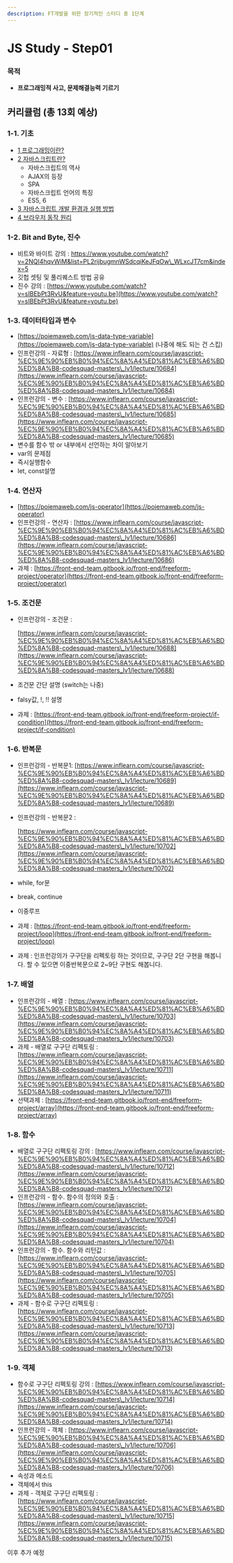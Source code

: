 ```yaml
---
description: FT개발을 위한 장기적인 스터디 중 1단계
---
```


# JS Study - Step01

### 목적

* **프로그래밍적 사고, 문제해결능력 기르기**

## 커리큘럼 \(총 13회 예상\) 

### 1-1. 기초

* [1 프로그래밍이란?](https://poiemaweb.com/coding)
* [2 자바스크립트란?](https://poiemaweb.com/js-introduction) 
  * 자바스크립트의 역사
  * AJAX의 등장
  * SPA
  * 자바스크립트 언어의 특징
  * ES5, 6
* [3 자바스크립트 개발 환경과 실행 방법](https://poiemaweb.com/js-hello-world)
* [4 브라우저 동작 원리](https://poiemaweb.com/js-browser) 

### 1-2. Bit and Byte, 진수 

* 비트와 바이트 강의 : [https://www.youtube.com/watch?v=2NQI4hqvWiM&list=PL2rijbugmnWSdcqiKeJFqOw\_WLxcJT7cm&index=5 ](https://www.youtube.com/watch?v=2NQI4hqvWiM&list=PL2rijbugmnWSdcqiKeJFqOw_WLxcJT7cm&index=5%20) 
* 깃헙 셋팅 및 풀리퀘스트 방법 공유 
* 진수 강의 : [https://www.youtube.com/watch?v=sIBEbPt3RvU&feature=youtu.be](https://www.youtube.com/watch?v=sIBEbPt3RvU&feature=youtu.be)

### 1-3. 데이터타입과 변수 

* [https://poiemaweb.com/js-data-type-variable](https://poiemaweb.com/js-data-type-variable) \(나중에 해도 되는 건 스킵\) 
* 인프런강의 - 자료형 : [https://www.inflearn.com/course/javascript-%EC%9E%90%EB%B0%94%EC%8A%A4%ED%81%AC%EB%A6%BD%ED%8A%B8-codesquad-masters\_lv1/lecture/10684](https://www.inflearn.com/course/javascript-%EC%9E%90%EB%B0%94%EC%8A%A4%ED%81%AC%EB%A6%BD%ED%8A%B8-codesquad-masters_lv1/lecture/10684)
* 인프런강의 - 변수 : [https://www.inflearn.com/course/javascript-%EC%9E%90%EB%B0%94%EC%8A%A4%ED%81%AC%EB%A6%BD%ED%8A%B8-codesquad-masters\_lv1/lecture/10685](https://www.inflearn.com/course/javascript-%EC%9E%90%EB%B0%94%EC%8A%A4%ED%81%AC%EB%A6%BD%ED%8A%B8-codesquad-masters_lv1/lecture/10685)
* 변수를 함수 밖 or 내부에서 선언하는 차이 알아보기
* var의 문제점
* 즉시실행함수
* let, const설명

### 1-4. 연산자

* [https://poiemaweb.com/js-operator](https://poiemaweb.com/js-operator) 
* 인프런강의 - 연산자 : [https://www.inflearn.com/course/javascript-%EC%9E%90%EB%B0%94%EC%8A%A4%ED%81%AC%EB%A6%BD%ED%8A%B8-codesquad-masters\_lv1/lecture/10686](https://www.inflearn.com/course/javascript-%EC%9E%90%EB%B0%94%EC%8A%A4%ED%81%AC%EB%A6%BD%ED%8A%B8-codesquad-masters_lv1/lecture/10686) 
* 과제 : [https://front-end-team.gitbook.io/front-end/freeform-project/operator](https://front-end-team.gitbook.io/front-end/freeform-project/operator)

### 1-5. 조건문 

* 인프런강의 - 조건문 : 

  [https://www.inflearn.com/course/javascript-%EC%9E%90%EB%B0%94%EC%8A%A4%ED%81%AC%EB%A6%BD%ED%8A%B8-codesquad-masters\_lv1/lecture/10688](https://www.inflearn.com/course/javascript-%EC%9E%90%EB%B0%94%EC%8A%A4%ED%81%AC%EB%A6%BD%ED%8A%B8-codesquad-masters_lv1/lecture/10688)

* 조건문 간단 설명 \(switch는 나중\)
* falsy값, !, !! 설명 
* 과제 : [https://front-end-team.gitbook.io/front-end/freeform-project/if-condition](https://front-end-team.gitbook.io/front-end/freeform-project/if-condition) 

### 1-6. 반복문

* 인프런강의 - 반복문1:  [https://www.inflearn.com/course/javascript-%EC%9E%90%EB%B0%94%EC%8A%A4%ED%81%AC%EB%A6%BD%ED%8A%B8-codesquad-masters\_lv1/lecture/10689](https://www.inflearn.com/course/javascript-%EC%9E%90%EB%B0%94%EC%8A%A4%ED%81%AC%EB%A6%BD%ED%8A%B8-codesquad-masters_lv1/lecture/10689)
* 인프런강의 - 반복문2 :

  [https://www.inflearn.com/course/javascript-%EC%9E%90%EB%B0%94%EC%8A%A4%ED%81%AC%EB%A6%BD%ED%8A%B8-codesquad-masters\_lv1/lecture/10702](https://www.inflearn.com/course/javascript-%EC%9E%90%EB%B0%94%EC%8A%A4%ED%81%AC%EB%A6%BD%ED%8A%B8-codesquad-masters_lv1/lecture/10702)

* while, for문
* break, continue
* 이중루프 
* 과제 : [https://front-end-team.gitbook.io/front-end/freeform-project/loop](https://front-end-team.gitbook.io/front-end/freeform-project/loop) 
* 과제 : 인프런강의가 구구단을 리펙토링 하는 것이므로, 구구단 2단 구현을 해봅니다. 할 수 있으면 이중반복문으로 2~9단 구현도 해봅니다. 

### 1-7. 배열 

* 인프런강의 - 배열 : [https://www.inflearn.com/course/javascript-%EC%9E%90%EB%B0%94%EC%8A%A4%ED%81%AC%EB%A6%BD%ED%8A%B8-codesquad-masters\_lv1/lecture/10703](https://www.inflearn.com/course/javascript-%EC%9E%90%EB%B0%94%EC%8A%A4%ED%81%AC%EB%A6%BD%ED%8A%B8-codesquad-masters_lv1/lecture/10703) 
* 과제 - 배열로 구구단 리펙토링    : [https://www.inflearn.com/course/javascript-%EC%9E%90%EB%B0%94%EC%8A%A4%ED%81%AC%EB%A6%BD%ED%8A%B8-codesquad-masters\_lv1/lecture/10711](https://www.inflearn.com/course/javascript-%EC%9E%90%EB%B0%94%EC%8A%A4%ED%81%AC%EB%A6%BD%ED%8A%B8-codesquad-masters_lv1/lecture/10711)
* 선택과제 : [https://front-end-team.gitbook.io/front-end/freeform-project/array](https://front-end-team.gitbook.io/front-end/freeform-project/array)

### 1-8. 함수 

* 배열로 구구단 리펙토링 강의 : [https://www.inflearn.com/course/javascript-%EC%9E%90%EB%B0%94%EC%8A%A4%ED%81%AC%EB%A6%BD%ED%8A%B8-codesquad-masters\_lv1/lecture/10712](https://www.inflearn.com/course/javascript-%EC%9E%90%EB%B0%94%EC%8A%A4%ED%81%AC%EB%A6%BD%ED%8A%B8-codesquad-masters_lv1/lecture/10712)
* 인프런강의 - 함수. 함수의 정의와 호출    :  [https://www.inflearn.com/course/javascript-%EC%9E%90%EB%B0%94%EC%8A%A4%ED%81%AC%EB%A6%BD%ED%8A%B8-codesquad-masters\_lv1/lecture/10704](https://www.inflearn.com/course/javascript-%EC%9E%90%EB%B0%94%EC%8A%A4%ED%81%AC%EB%A6%BD%ED%8A%B8-codesquad-masters_lv1/lecture/10704)
* 인프런강의 - 함수. 함수와 리턴값 : [https://www.inflearn.com/course/javascript-%EC%9E%90%EB%B0%94%EC%8A%A4%ED%81%AC%EB%A6%BD%ED%8A%B8-codesquad-masters\_lv1/lecture/10705](https://www.inflearn.com/course/javascript-%EC%9E%90%EB%B0%94%EC%8A%A4%ED%81%AC%EB%A6%BD%ED%8A%B8-codesquad-masters_lv1/lecture/10705) 
* 과제 - 함수로   구구단 리펙토링    : [https://www.inflearn.com/course/javascript-%EC%9E%90%EB%B0%94%EC%8A%A4%ED%81%AC%EB%A6%BD%ED%8A%B8-codesquad-masters\_lv1/lecture/10713](https://www.inflearn.com/course/javascript-%EC%9E%90%EB%B0%94%EC%8A%A4%ED%81%AC%EB%A6%BD%ED%8A%B8-codesquad-masters_lv1/lecture/10713)

### 1-9. 객체

* 함수로    구구단 리펙토링  강의    : [https://www.inflearn.com/course/javascript-%EC%9E%90%EB%B0%94%EC%8A%A4%ED%81%AC%EB%A6%BD%ED%8A%B8-codesquad-masters\_lv1/lecture/10714](https://www.inflearn.com/course/javascript-%EC%9E%90%EB%B0%94%EC%8A%A4%ED%81%AC%EB%A6%BD%ED%8A%B8-codesquad-masters_lv1/lecture/10714)
* 인프런강의 - 객체 : [https://www.inflearn.com/course/javascript-%EC%9E%90%EB%B0%94%EC%8A%A4%ED%81%AC%EB%A6%BD%ED%8A%B8-codesquad-masters\_lv1/lecture/10706](https://www.inflearn.com/course/javascript-%EC%9E%90%EB%B0%94%EC%8A%A4%ED%81%AC%EB%A6%BD%ED%8A%B8-codesquad-masters_lv1/lecture/10706)
* 속성과 메소드
* 객체에서 this 
* 과제 - 객체로 구구단 리펙토링 : [https://www.inflearn.com/course/javascript-%EC%9E%90%EB%B0%94%EC%8A%A4%ED%81%AC%EB%A6%BD%ED%8A%B8-codesquad-masters\_lv1/lecture/10715](https://www.inflearn.com/course/javascript-%EC%9E%90%EB%B0%94%EC%8A%A4%ED%81%AC%EB%A6%BD%ED%8A%B8-codesquad-masters_lv1/lecture/10715) 

이후 추가 예정 

